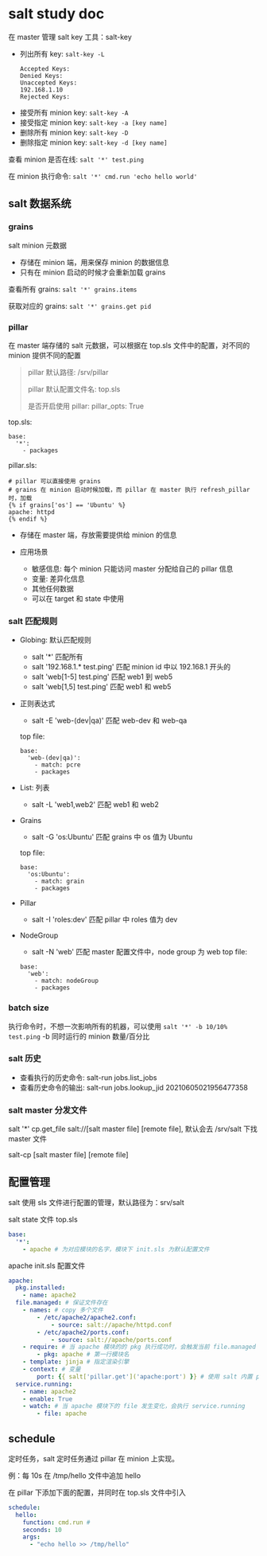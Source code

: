 # salt study doc

在 master 管理 salt key 工具：salt-key

- 列出所有 key: `salt-key -L`
    ```shell
    Accepted Keys:
    Denied Keys:
    Unaccepted Keys:
    192.168.1.10
    Rejected Keys:
    ```
- 接受所有 minion key: `salt-key -A`
- 接受指定 minion key: `salt-key -a [key name]`
- 删除所有 minion key: `salt-key -D`
- 删除指定 minion key: `salt-key -d [key name]`

查看 minion 是否在线: `salt '*' test.ping`

在 minion 执行命令: `salt '*' cmd.run 'echo hello world'`

## salt 数据系统

### grains

salt minion 元数据

- 存储在 minion 端，用来保存 minion 的数据信息
- 只有在 minion 启动的时候才会重新加载 grains

查看所有 grains: `salt '*' grains.items`

获取对应的 grains: `salt '*' grains.get pid`

### pillar

在 master 端存储的 salt 元数据，可以根据在 top.sls 文件中的配置，对不同的 minion 提供不同的配置

> pillar 默认路径: /srv/pillar
> 
> pillar 默认配置文件名: top.sls
> 
> 是否开启使用 pillar: pillar_opts: True

top.sls:
```salt
base:
  '*':
    - packages
```

pillar.sls:
```salt
# pillar 可以直接使用 grains
# grains 在 minion 启动时候加载，而 pillar 在 master 执行 refresh_pillar 时，加载
{% if grains['os'] == 'Ubuntu' %}
apache: httpd
{% endif %}
```

- 存储在 master 端，存放需要提供给 minion 的信息
- 应用场景

    - 敏感信息: 每个 minion 只能访问 master 分配给自己的 pillar 信息
    - 变量: 差异化信息
    - 其他任何数据
    - 可以在 target 和 state 中使用

### salt 匹配规则

- Globing: 默认匹配规则
  - salt '*' 匹配所有
  - salt '192.168.1.* test.ping' 匹配 minion id 中以 192.168.1 开头的
  - salt 'web[1-5] test.ping' 匹配 web1 到 web5
  - salt 'web[1,5] test.ping' 匹配 web1 和 web5
- 正则表达式
  - salt -E 'web-(dev|qa)' 匹配 web-dev 和 web-qa
  
  top file:
  ```salt
  base:
    'web-(dev|qa)':
      - match: pcre
      - packages
  ```
- List: 列表
  - salt -L 'web1,web2' 匹配 web1 和 web2
- Grains
  - salt -G 'os:Ubuntu' 匹配 grains 中 os 值为 Ubuntu

  top file:
  ```salt
  base:
    'os:Ubuntu':
      - match: grain
      - packages
  ```
- Pillar
  - salt -I 'roles:dev' 匹配 pillar 中 roles 值为 dev
- NodeGroup
  - salt -N 'web' 匹配 master 配置文件中，node group 为 web
    top file:
  ```salt
  base:
    'web':
      - match: nodeGroup
      - packages
  ```

### batch size

执行命令时，不想一次影响所有的机器，可以使用 `salt '*' -b 10/10% test.ping` -b 同时运行的 minion 数量/百分比

### salt 历史

- 查看执行的历史命令: salt-run jobs.list_jobs
- 查看历史命令的输出: salt-run jobs.lookup_jid 20210605021956477358
 
### salt master 分发文件

salt '*' cp.get_file salt://[salt master file] [remote file], 默认会去 /srv/salt 下找 master 文件

salt-cp [salt master file] [remote file]

## 配置管理

salt 使用 sls 文件进行配置的管理，默认路径为：srv/salt

salt state 文件 top.sls
```yaml
base:
  '*':
    - apache # 为对应模块的名字，模块下 init.sls 为默认配置文件
```

apache init.sls 配置文件
```yaml
apache:
  pkg.installed:
    - name: apache2
  file.managed: # 保证文件存在
    - names: # copy 多个文件
        - /etc/apache2/apache2.conf:
            - source: salt://apache/httpd.conf
        - /etc/apache2/ports.conf:
            - source: salt://apache/ports.conf
    - require: # 当 apache 模块的的 pkg 执行成功时，会触发当前 file.managed
        - pkg: apache # 第一行模块名
    - template: jinja # 指定渲染引擎
    - context: # 变量
        port: {{ salt['pillar.get']('apache:port') }} # 使用 salt 内置 pillar get 方法获取 minion pillar 信息作为参数
  service.running:
    - name: apache2
    - enable: True
    - watch: # 当 apache 模块下的 file 发生变化，会执行 service.running
        - file: apache
```
## schedule

定时任务，salt 定时任务通过 pillar 在 minion 上实现。

例：每 10s 在 /tmp/hello 文件中追加 hello

在 pillar 下添加下面的配置，并同时在 top.sls 文件中引入

```yaml
schedule:
  hello:
    function: cmd.run # 
    seconds: 10
    args:
      - "echo hello >> /tmp/hello"
```
